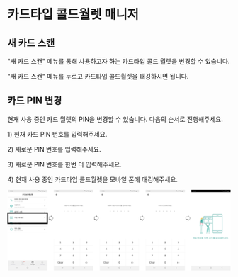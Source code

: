 # 카드타입 콜드월렛 매니저

## 새 카드 스캔

"새 카드 스캔" 메뉴를 통해 사용하고자 하는 카드타입 콜드 월렛을 변경할 수 있습니다.

"새 카드 스캔" 메뉴를 누르고 카드타입 콜드월렛을 태깅하시면 됩니다.

## 카드 PIN 변경

현재 사용 중인 카드 월렛의 PIN을 변경할 수 있습니다. 다음의 순서로 진행해주세요.

1\) 현재 카드 PIN 번호를 입력해주세요.

2\) 새로운 PIN 번호를 입력해주세요.

3\) 새로운 PIN 번호를 한번 더 입력해주세요.

4\) 현재 사용 중인 카드타입 콜드월렛을 모바일 폰에 태깅해주세요.

<div align="left">

<img src="../../.gitbook/assets/image (191).png" alt="">

</div>
